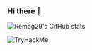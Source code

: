 ### Hi there 👋

![Remag29's GitHub stats](https://github-readme-stats.vercel.app/api?username=remag29&show_icons=true&theme=tokyonight)

<img src="https://tryhackme-badges.s3.amazonaws.com/Remag29.png" alt="TryHackMe">

<!--
**Remag29/Remag29** is a ✨ _special_ ✨ repository because its `README.md` (this file) appears on your GitHub profile.

Here are some ideas to get you started:

- 🔭 I’m currently working on ...
- 🌱 I’m currently learning ...
- 👯 I’m looking to collaborate on ...
- 🤔 I’m looking for help with ...
- 💬 Ask me about ...
- 📫 How to reach me: ...
- 😄 Pronouns: ...
- ⚡ Fun fact: ...
-->
